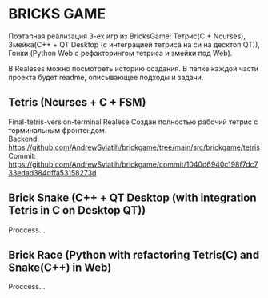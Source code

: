 # BRICKS GAME

Поэтапная реализация 3-ех игр из BricksGame: Тетрис(C + Ncurses), \
Змейка(C++ + QT Desktop (c интеграцией тетриса на си на десктоп QT)), \
Гонки (Python Web с рефакторингом тетриса и змейки под Web).

В Realeses можно посмотреть историю создания. В папке каждой части проекта будет readme, описывающее подходы и задачи.

## Tetris (Ncurses + C + FSM)

Final-tetris-version-terminal Realese
Создан полностью рабочий тетрис с терминальным фронтендом. \
Backend: https://github.com/AndrewSviatih/brickgame/tree/main/src/brickgame/tetris \
Commit: https://github.com/AndrewSviatih/brickgame/commit/1040d6940c198f7dc733edad384dffa53158273d

## Brick Snake (C++ + QT Desktop (with integration Tetris in C on Desktop QT))

Proccess...

## Brick Race (Python with refactoring Tetris(C) and Snake(C++) in Web)

Proccess...


